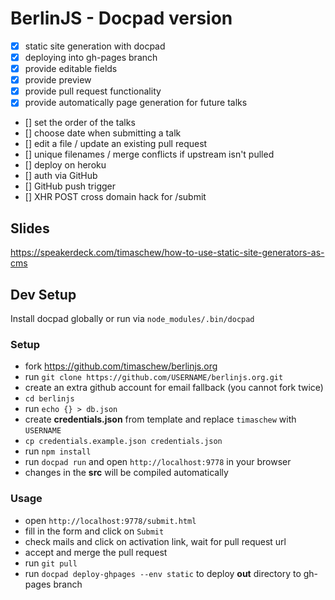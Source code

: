 # BerlinJS - Docpad version
- [x] static site generation with docpad
- [x] deploying into gh-pages branch
- [x] provide editable fields 
- [x] provide preview
- [x] provide pull request functionality
- [x] provide automatically page generation for future talks
- [] set the order of the talks
- [] choose date when submitting a talk
- [] edit a file / update an existing pull request
- [] unique filenames / merge conflicts if upstream isn't pulled
- [] deploy on heroku
- [] auth via GitHub 
- [] GitHub push trigger 
- [] XHR POST cross domain hack for /submit

## Slides

https://speakerdeck.com/timaschew/how-to-use-static-site-generators-as-cms

## Dev Setup

Install docpad globally or run via `node_modules/.bin/docpad`

### Setup
- fork https://github.com/timaschew/berlinjs.org
- run `git clone https://github.com/USERNAME/berlinjs.org.git`
- create an extra github account for email fallback (you cannot fork twice)
- `cd berlinjs`
- run `echo {} > db.json`
- create **credentials.json** from template and replace `timaschew` with `USERNAME`
- `cp credentials.example.json credentials.json`
- run `npm install`
- run `docpad run` and open `http://localhost:9778` in your browser
- changes in the **src** will be compiled automatically

### Usage
- open `http://localhost:9778/submit.html`
- fill in the form and click on `Submit`
- check mails and click on activation link, wait for pull request url
- accept and merge the pull request
- run `git pull`
- run `docpad deploy-ghpages --env static` to deploy **out** directory to gh-pages branch
